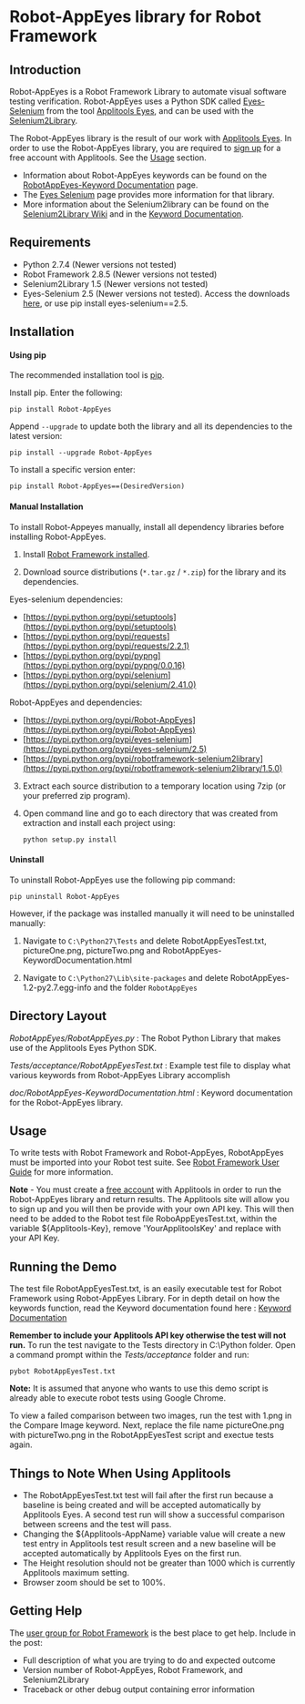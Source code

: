 Robot-AppEyes library for Robot Framework
==================================================


Introduction
------------

Robot-AppEyes is a Robot Framework Library to automate visual software testing verification. Robot-AppEyes uses a Python SDK called [Eyes-Selenium](https://pypi.python.org/pypi/eyes-selenium) from the tool [Applitools Eyes](http://applitools.com/), and can be used with the [Selenium2Library](https://github.com/rtomac/robotframework-selenium2library).

The Robot-AppEyes library is the result of our work with [Applitools Eyes](http://applitools.com/). In order to use the Robot-AppEyes library, you are required to [sign up](https://applitools.com/sign-up/) for a free account with Applitools. See the [Usage](https://github.com/NaviNet/Robot-AppEyes#usage) section.

- Information about Robot-AppEyes keywords can be found on the [RobotAppEyes-Keyword Documentation](http://navinet.github.io/Robot-AppEyes/RobotAppEyes-KeywordDocumentation.html) page.
- The [Eyes Selenium](https://pypi.python.org/pypi/eyes-selenium/2.5) page provides more information for that library.
- More information about the Selenium2library can be found on the [Selenium2Library Wiki](https://github.com/rtomac/robotframework-selenium2library/wiki) and in the [Keyword Documentation](http://rtomac.github.com/robotframework-selenium2library/doc/Selenium2Library.html).

Requirements
------------
* Python 2.7.4 (Newer versions not tested)
* Robot Framework 2.8.5 (Newer versions not tested)
* Selenium2Library 1.5 (Newer versions not tested)
* Eyes-Selenium 2.5 (Newer versions not tested). Access the downloads [here](https://pypi.python.org/pypi/eyes-selenium/2.5), or use pip install eyes-selenium==2.5.


Installation
------------
#### Using pip ####

The recommended installation tool is [pip](http://pip-installer.org).

Install pip.
Enter the following:

    pip install Robot-AppEyes

Append ``--upgrade`` to update both the library and all 
its dependencies to the latest version:

    pip install --upgrade Robot-AppEyes

To install a specific version enter:

    pip install Robot-AppEyes==(DesiredVersion)

#### Manual Installation ####

To install Robot-Appeyes manually, install all dependency libraries before installing Robot-AppEyes.

1) Install [Robot Framework installed](http://code.google.com/p/robotframework/wiki/Installation).

2) Download source distributions (``*.tar.gz`` / ``*.zip``) for the library and its
   dependencies.

  Eyes-selenium dependencies:

   - [https://pypi.python.org/pypi/setuptools](https://pypi.python.org/pypi/setuptools)
   - [https://pypi.python.org/pypi/requests](https://pypi.python.org/pypi/requests/2.2.1)
   - [https://pypi.python.org/pypi/pypng](https://pypi.python.org/pypi/pypng/0.0.16)
   - [https://pypi.python.org/pypi/selenium](https://pypi.python.org/pypi/selenium/2.41.0)

  Robot-AppEyes and dependencies:

   - [https://pypi.python.org/pypi/Robot-AppEyes](https://pypi.python.org/pypi/Robot-AppEyes)
   - [https://pypi.python.org/pypi/eyes-selenium](https://pypi.python.org/pypi/eyes-selenium/2.5)
   - [https://pypi.python.org/pypi/robotframework-selenium2library](https://pypi.python.org/pypi/robotframework-selenium2library/1.5.0)

3) Extract each source distribution to a temporary location using 7zip (or your preferred zip program).

4) Open command line and go to each directory that was created from extraction and install each project using:

       python setup.py install

#### Uninstall ####

To uninstall Robot-AppEyes use the following pip command: 

    pip uninstall Robot-AppEyes

However, if the package was installed manually it will need to be uninstalled manually:

1) Navigate to ``C:\Python27\Tests`` and delete RobotAppEyesTest.txt, pictureOne.png, pictureTwo.png and RobotAppEyes-KeywordDocumentation.html

2) Navigate to ``C:\Python27\Lib\site-packages`` and delete RobotAppEyes-1.2-py2.7.egg-info and the folder ``RobotAppEyes``

Directory Layout
----------------

*RobotAppEyes/RobotAppEyes.py* :
    The Robot Python Library that makes use of the Applitools Eyes Python SDK.

*Tests/acceptance/RobotAppEyesTest.txt* :
    Example test file to display what various keywords from Robot-AppEyes Library accomplish

*doc/RobotAppEyes-KeywordDocumentation.html* :
    Keyword documentation for the Robot-AppEyes library.


Usage
-----

To write tests with Robot Framework and Robot-AppEyes, 
RobotAppEyes must be imported into your Robot test suite.
See [Robot Framework User Guide](http://code.google.com/p/robotframework/wiki/UserGuide) for more information.


**Note** - You must create a [free account](https://applitools.com/sign-up/) with Applitools in order to run the 
            Robot-AppEyes library and return results. The Applitools site will
            allow you to sign up and you will then be provide with your own API key.
            This will then need to be added to the Robot test file RoboAppEyesTest.txt,
            within the variable ${Applitools-Key}, remove 'YourApplitoolsKey' and replace with your API Key.


Running the Demo
----------------

The test file RobotAppEyesTest.txt, is an easily executable test for Robot Framework using Robot-AppEyes Library. 
For in depth detail on how the keywords function, read the Keyword documentation found here : [Keyword Documentation](http://navinet.github.io/Robot-AppEyes/RobotAppEyes-KeywordDocumentation.html)

**Remember to include your Applitools API key otherwise the
test will not run.** To run the test navigate to the Tests directory in C:\Python folder. Open a command prompt within the *Tests/acceptance* folder and run:

    pybot RobotAppEyesTest.txt

**Note:** It is assumed that anyone who wants to use this demo script is already able to execute robot tests using Google Chrome.

To view a failed comparison between two images, run the test with 1.png in the Compare Image keyword. Next, replace the file name pictureOne.png with pictureTwo.png in the RobotAppEyesTest script and exectue tests again.


Things to Note When Using Applitools
-----------------------------------

* The RobotAppEyesTest.txt test will fail after the first run because a baseline is being created and will be accepted automatically by Applitools Eyes. A second test run will show a successful comparison between screens and the test will pass.
* Changing the ${Applitools-AppName} variable value will create a new test entry in Applitools test result screen and a new baseline will be accepted automatically by Applitools Eyes on the first run.
* The Height resolution should not be greater than 1000 which is currently Applitools maximum setting.
* Browser zoom should be set to 100%.


Getting Help
------------
The [user group for Robot Framework](http://groups.google.com/group/robotframework-users) is the best place to get help. Include in the post:

- Full description of what you are trying to do and expected outcome
- Version number of Robot-AppEyes, Robot Framework, and Selenium2Library
- Traceback or other debug output containing error information